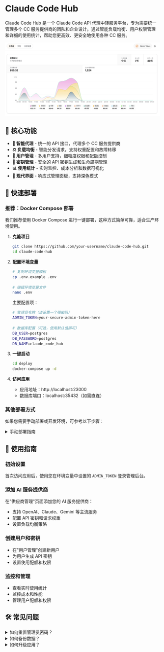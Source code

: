 # Claude Code Hub

Claude Code Hub 是一个 Claude Code API 代理中转服务平台，专为需要统一管理多个 CC 服务提供商的团队和企业设计。通过智能负载均衡、用户权限管理和详细的使用统计，帮助您更高效、更安全地使用各种 CC 服务。

![统计](/public/readme/统计.webp)

## 🎯 核心功能

- **🔄 智能代理** - 统一的 API 接口，代理多个 CC 服务提供商
- **⚖️ 负载均衡** - 智能分发请求，支持权重配置和故障转移
- **👥 用户管理** - 多用户支持，细粒度权限和配额控制
- **🔑 密钥管理** - 安全的 API 密钥生成和生命周期管理
- **📊 使用统计** - 实时监控、成本分析和数据可视化
- **🎨 现代界面** - 响应式管理面板，支持深色模式

## 🚀 快速部署

### 推荐：Docker Compose 部署

我们推荐使用 Docker Compose 进行一键部署，这种方式简单可靠，适合生产环境使用。

1. **克隆项目**
   ```bash
   git clone https://github.com/your-username/claude-code-hub.git
   cd claude-code-hub
   ```

2. **配置环境变量**
   ```bash
   # 复制环境变量模板
   cp .env.example .env

   # 编辑环境变量文件
   nano .env
   ```

   主要配置项：
   ```bash
   # 管理员令牌（请设置一个强密码）
   ADMIN_TOKEN=your-secure-admin-token-here

   # 数据库配置（可选，使用默认值即可）
   DB_USER=postgres
   DB_PASSWORD=postgres
   DB_NAME=claude_code_hub
   ```

3. **一键启动**
   ```bash
   cd deploy
   docker-compose up -d
   ```

4. **访问应用**
   - 应用地址：http://localhost:23000
   - 数据库端口：localhost:35432（如需直连）

### 其他部署方式

如果您需要手动部署或开发环境，可参考以下步骤：

<details>
<summary>手动部署指南</summary>

**环境要求**
- Node.js ≥ 18
- PostgreSQL ≥ 12
- pnpm ≥ 9.15.0

**步骤**
1. 安装依赖：`pnpm install`
2. 配置环境变量：复制 `.env.example` 到 `.env.local`
3. 初始化数据库：`pnpm run db:migrate`
4. 构建应用：`pnpm run build`
5. 启动服务：`pnpm run start`

</details>

## 📖 使用指南

### 初始设置

首次访问应用后，使用您在环境变量中设置的 `ADMIN_TOKEN` 登录管理后台。

### 添加 AI 服务提供商

在"供应商管理"页面添加您的 AI 服务提供商：
- 支持 OpenAI、Claude、Gemini 等主流服务
- 配置 API 密钥和请求权重
- 设置负载均衡策略

### 创建用户和密钥

- 在"用户管理"创建新用户
- 为用户生成 API 密钥
- 设置使用配额和权限

### 监控和管理

- 查看实时使用统计
- 监控成本和性能
- 管理用户配额和权限

## 🛠️ 常见问题

<details>
<summary>如何重置管理员密码？</summary>

修改 `.env` 文件中的 `ADMIN_TOKEN`，然后重启应用。

</details>

<details>
<summary>如何备份数据？</summary>

数据存储在 PostgreSQL 中，您可以使用标准的数据库备份工具：
```bash
docker exec claude-code-hub-db pg_dump -U postgres claude_code_hub > backup.sql
```

</details>

<details>
<summary>如何升级应用？</summary>

1. 拉取最新代码：`git pull`
2. 重新构建：`docker-compose build --no-cache`
3. 重启服务：`docker-compose up -d`

</details>
